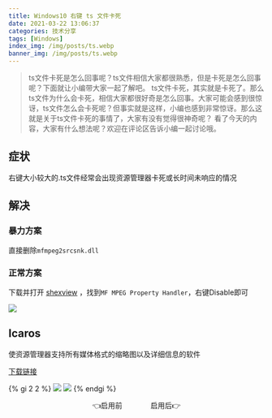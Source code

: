 ```yaml
---
title: Windows10 右键 ts 文件卡死
date: 2021-03-22 13:06:37
categories: 技术分享
tags: [Windows]
index_img: /img/posts/ts.webp
banner_img: /img/posts/ts.webp
---
```


>ts文件卡死是怎么回事呢？ts文件相信大家都很熟悉，但是卡死是怎么回事呢？下面就让小编带大家一起了解吧。
>ts文件卡死，其实就是卡死了。那么ts文件为什么会卡死，相信大家都很好奇是怎么回事。大家可能会感到很惊讶，ts文件怎么会卡死呢？但事实就是这样，小编也感到非常惊讶。那么这就是关于ts文件卡死的事情了，大家有没有觉得很神奇呢？
>看了今天的内容，大家有什么想法呢？欢迎在评论区告诉小编一起讨论哦。

<!-- more -->

## 症状

右键大小较大的.ts文件经常会出现资源管理器卡死或长时间未响应的情况

## 解决

### 暴力方案

直接删除`mfmpeg2srcsnk.dll`

### 正常方案

下载并打开 [shexview](http://www.nirsoft.net/utils/shexview.html) ，找到`MF MPEG Property Handler`，右键Disable即可

![](/img/posts/ts-1.png)

## Icaros

使资源管理器支持所有媒体格式的缩略图以及详细信息的软件

[下载链接](https://www.majorgeeks.com/files/details/icaros.html)

{% gi 2 2 %}
  ![](/img/posts/ts-2.png)
  ![](/img/posts/ts-3.png)
{% endgi %}

<center>👈启用前&emsp;&emsp;&emsp;&emsp;启用后👉</center>
